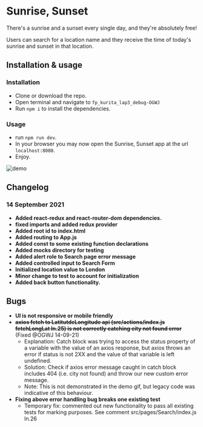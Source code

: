 # Sunrise, Sunset

There's a sunrise and a sunset every single day, and they're absolutely free!

Users can search for a location name and they receive the time of today's sunrise and sunset in that location.

## Installation & usage

### Installation

* Clone or download the repo.
* Open terminal and navigate to `fp_kurita_lap3_debug-OGWJ`
* Run `npm i` to install the dependencies.

### Usage

* run `npm run dev`.
* In your browser you may now open the Sunrise, Sunset app at the url `localhost:8080`.
* Enjoy.

![demo](https://raw.githubusercontent.com/getfutureproof/fp_lap_3_debug_assignment-OGWJ/master/screencap.gif?token=ANHFCK3P25LWBKPIYJDYMVTBJGK7M)

## Changelog

### 14 September 2021
* **Added react-redux and react-router-dom dependencies.**
* **fixed imports and added redux provider**
* **Added root id to index.html**
* **Added routing to App.js**
* **Added const to some existing function declarations**
* **Added __mocks__ directory for testing**
* **Added alert role to Search page error message**
* **Added controlled input to Search Form**
* **Initialized location value to London**
* **Minor change to test to account for initialization**
* **Added back button functionality.**

## Bugs
* **UI is not responsive or mobile friendly**
* ~~**axios fetch to LatitutdeLongitude api (src/actions/index.js fetchLongLat ln.25) is not correctly catching city not found error**~~ (Fixed @OGWJ 14-09-21)
  * Explanation: Catch block was trying to access the status property of a variable with the value of an axios response, but axios throws an error if status is not 2XX and the value of that variable is left undefined.
  * Solution: Check if axios error message caught in catch block includes 404 (i.e. city not found) and throw our new custom error message.
  * Note: This is not demonstrated in the demo gif, but legacy code was indicative of this behaviour.
* **Fixing above error handling bug breaks one existing test**
  * Temporary fix: commented out new functionality to pass all existing tests for marking purposes. See comment src/pages/Search/index.js ln.26